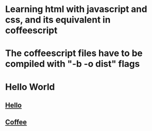 # Learning html with javascript and css, and its equivalent in coffeescript
# The coffeescript files have to be compiled with "-b -o dist" flags

# Hello World
## [Hello](https://hayu.github.io/dyno/hello/js/index.html)

## [Coffee](https://hayu.github.io/dyno/hello/coffee/index.html)
